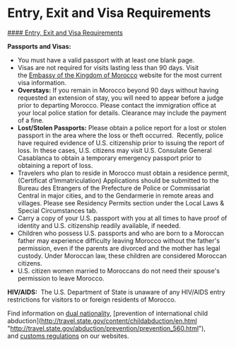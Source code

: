 # Entry, Exit and Visa Requirements

[#### Entry, Exit and Visa Requirements](javascript:void(0); "Entry, Exit and Visa Requirements")

**Passports and Visas:**

* You must have a valid passport with at least one blank page.
* Visas are not required for visits lasting less than 90 days. Visit the [Embassy of the Kingdom of Morocco](https://themoroccanembassy.com/) website for the most current visa information.
* **Overstays:** If you remain in Morocco beyond 90 days without having requested an extension of stay, you will need to appear before a judge prior to departing Morocco. Please contact the immigration office at your local police station for details. Clearance may include the payment of a fine.
* **Lost/Stolen Passports:** Please obtain a police report for a lost or stolen passport in the area where the loss or theft occurred.  Recently, police have required evidence of U.S. citizenship prior to issuing the report of loss. In these cases, U.S. citizens may visit U.S. Consulate General Casablanca to obtain a temporary emergency passport prior to obtaining a report of loss.
* Travelers who plan to reside in Morocco must obtain a residence permit, (Certificat d’Immatriculation) Applications should be submitted to the Bureau des Etrangers of the Prefecture de Police or Commissariat Central in major cities, and to the Gendarmerie in remote areas and villages. Please see Residency Permits section under the Local Laws & Special Circumstances tab.
* Carry a copy of your U.S. passport with you at all times to have proof of identity and U.S. citizenship readily available, if needed.
* Children who possess U.S. passports and who are born to a Moroccan father may experience difficulty leaving Morocco without the father's permission, even if the parents are divorced and the mother has legal custody. Under Moroccan law, these children are considered Moroccan citizens.
* U.S. citizen women married to Moroccans do not need their spouse's permission to leave Morocco.

**HIV/AIDS:**  The U.S. Department of State is unaware of any HIV/AIDS entry restrictions for visitors to or foreign residents of Morocco. 

Find information on [dual nationality](https://travel.state.gov/content/travel/en/international-travel/before-you-go/travelers-with-special-considerations/Dual-Nationality-Travelers.html "http://travel.state.gov/travel/cis_pa_tw/cis/cis_1753.html"), [prevention of international child abduction](http://travel.state.gov/content/childabduction/en.html "http://travel.state.gov/abduction/prevention/prevention_560.html"), and [customs regulations](http://travel.state.gov/content/passports/en/go/customs.html) on our websites.
